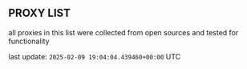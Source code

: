 ## PROXY LIST

all proxies in this list were collected from open sources and tested for functionality

last update: `2025-02-09 19:04:04.439460+00:00` UTC